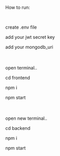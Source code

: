How to run:

<br>

create .env file

add your jwt secret key

add your mongodb_uri


<br><br>
open terminal..

cd frontend

npm i

npm start


<br><br>
open new terminal..

cd backend 

npm i

npm start

